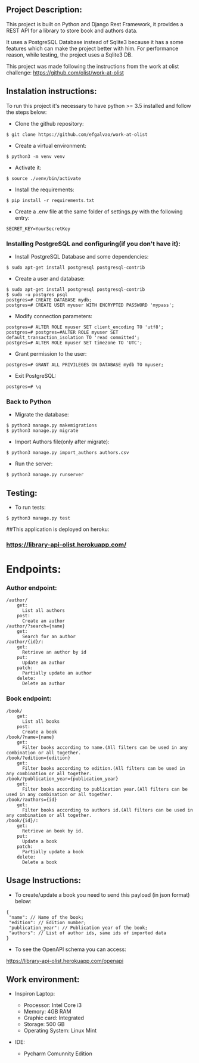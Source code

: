 ## Project Description:

This project is built on Python and Django Rest Framework, it provides a REST API for a library to store book and authors data. 

It uses a PostgreSQL Database instead of Sqlite3 because it has a some features which can make the project better with him.
For performance reason, while testing, the project uses a Sqlite3 DB.


This project was made following the instructions from the work at olist challenge:
https://github.com/olist/work-at-olist
 


## Instalation instructions:

To run this project it's necessary to have python >= 3.5 installed and follow the steps below:

* Clone the github repository:
```
$ git clone https://github.com/efgalvao/work-at-olist
``` 

* Create a virtual environment:
```
$ python3 -m venv venv
```
* Activate it:
```
$ source ./venv/bin/activate
```
* Install the requirements:
```
$ pip install -r requirements.txt
```
* Create a .env file at the same folder of settings.py with the following entry:
```
SECRET_KEY=YourSecretKey
```
### Installing PostgreSQL and configuring(if you don't have it):
* Install PostgreSQL Database and some dependencies:
```
$ sudo apt-get install postgresql postgresql-contrib
```
* Create a user and database:
```
$ sudo apt-get install postgresql postgresql-contrib
$ sudo -u postgres psql
postgres=# CREATE DATABASE mydb;
postgres=# CREATE USER myuser WITH ENCRYPTED PASSWORD 'mypass';
```
* Modify connection parameters:
```
postgres=# ALTER ROLE myuser SET client_encoding TO 'utf8';
postgres=# postgres=#ALTER ROLE myuser SET default_transaction_isolation TO 'read committed';
postgres=# ALTER ROLE myuser SET timezone TO 'UTC';
```
* Grant permission to the user:
``` 
postgres=# GRANT ALL PRIVILEGES ON DATABASE mydb TO myuser;
```
* Exit PostgreSQL:
```  
postgres=# \q
```
### Back to Python
* Migrate the database:
```
$ python3 manage.py makemigrations
$ python3 manage.py migrate
```
* Import Authors file(only after migrate):
```
$ python3 manage.py import_authors authors.csv
```
* Run the server:
```
$ python3 manage.py runserver
```
## Testing:
* To run tests:
```
$ python3 manage.py test
```

##This application is deployed on heroku: 
### https://library-api-olist.herokuapp.com/



# Endpoints:
### Author endpoint:
```
/author/
    get:
      List all authors
    post:
      Create an author
/author/?search={name}
    get:
      Search for an author
/author/{id}/:
    get:
      Retrieve an author by id
    put:
      Update an author
    patch:
      Partially update an author
    delete:
      Delete an author
```
### Book endpoint:
```
/book/
    get:
      List all books
    post:
      Create a book
/book/?name={name}
    get:
      Filter books according to name.(All filters can be used in any combination or all together.
/book/?edition={edition}
    get:
      Filter books according to edition.(All filters can be used in any combination or all together.
/book/?publication_year={publication_year}
    get:
      Filter books according to publication year.(All filters can be used in any combination or all together.
/book/?authors={id}
    get:
      Filter books according to authors id.(All filters can be used in any combination or all together.
/book/{id}/:
    get:
      Retrieve an book by id.
    put:
      Update a book
    patch:
      Partially update a book
    delete:
      Delete a book
```
## Usage Instructions:
* To create/update a book you need to send this payload (in json format) below:
```
{
 "name": // Name of the book;
 "edition": // Edition number;
 "publication_year": // Publication year of the book;
 "authors": // List of author ids, same ids of imported data
}
```
* To see the OpenAPI schema you can access:

https://library-api-olist.herokuapp.com/openapi

## Work environment:
* Inspiron Laptop:
  - Processor: Intel Core i3
  - Memory: 4GB RAM
  - Graphic card: Integrated
  - Storage: 500 GB
  - Operating System: Linux Mint
    
* IDE:
  - Pycharm Comunnity Edition
  